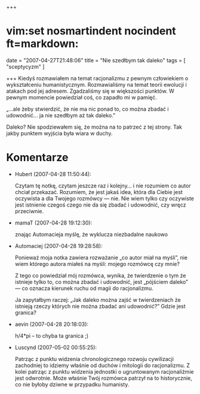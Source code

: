 +++
# vim:set nosmartindent nocindent ft=markdown:
date = "2007-04-27T21:48:06"
title = "Nie szedłbym tak daleko"
tags = [ "sceptycyzm" ]

+++
Kiedyś rozmawiałem na temat racjonalizmu z pewnym człowiekiem o wykształceniu
humanistycznym. Rozmawialiśmy na temat teorii ewolucji i atakach pod jej
adresem. Zgadzaliśmy się w większości punktów. W pewnym momencie powiedział
coś, co zapadło mi w pamięć.

<!--more-->

„...ale żeby stwierdzić, że nie ma nic ponad to, co można zbadać i
udowodnić... ja nie szedłbym aż tak daleko.”

Daleko? Nie spodziewałem się, że można na to patrzeć z tej strony. Tak jakby
punktem wyjścia była wiara w duchy.

# Komentarze

* Hubert (2007-04-28 11:50:44): <p>Czytam tę notkę, czytam jeszcze raz i
  kolejny&#8230; i nie rozumiem co autor chciał przekazać. Rozumiem, że jest
  jakaś idea, która dla Ciebie jest oczywista a dla Twojego rozmówcy &#8212;
  nie. Nie wiem tylko czy oczywiste jest istnienie czegoś czego nie da się
  zbadać i udowodnić, czy wręcz przeciwnie.</p>
* mamaT (2007-04-28 19:12:30): <p>znając Automacieja myślę, że wyklucza
  niezbadalne naukowo</p>
* Automaciej (2007-04-28 19:28:58): <p>Ponieważ moja notka zawiera rozważanie
  „co autor miał na myśli”, nie wiem którego autora miałeś na myśli: mojego
  rozmówcę czy mnie?</p>  <p>Z tego co powiedział mój rozmówca, wynika, że
  twierdzenie o tym że istnieje tylko to, co można zbadać i udowodnić, jest
  „pójściem daleko” ― co oznacza kierunek ruchu od magii do racjonalizmu.</p>
  <p>Ja zapytałbym raczej: „Jak daleko można zajść w twierdzeniach że istnieją
  rzeczy których nie można zbadać ani udowodnić?” Gdzie jest granica?</p>
* aevin (2007-04-28 20:18:03): <p>h/4*pi &#8211; to chyba ta granica ;)</p>
* Luscynd (2007-05-02 00:55:25): <p>Patrząc z punktu widzenia chronologicznego
  rozwoju cywilizacji zachodniej to idziemy właśnie od duchów i mitologii do
  racjonalizmu. Z kolei patrząc z punktu widzenia jednostki o ugruntowanym
  racjonaliźmie jest odwrotnie. Może właśnie Twój rozmówca patrzył na to
  historycznie, co nie byłoby dziwne w przypadku humanisty.</p>
